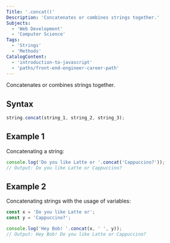 ```yaml
---
Title: '.concat()'
Description: 'Concatenates or combines strings together.'
Subjects:
  - 'Web Development'
  - 'Computer Science'
Tags:
  - 'Strings'
  - 'Methods'
CatalogContent:
  - 'introduction-to-javascript'
  - 'paths/front-end-engineer-career-path'
---
```


Concatenates or combines strings together.

## Syntax

```js
string.concat(string_1, string_2, string_3);
```

## Example 1

Concatenating a string:

```js
console.log('Do you like Latte or '.concat('Cappuccino?'));
// Output: Do you like Latte or Cappuccino?
```

## Example 2

Concatenating strings with the usage of variables:

```js
const x = 'Do you like Latte or';
const y = 'Cappuccino?';

console.log('Hey Bob! '.concat(x, ' ', y));
// Output: Hey Bob! Do you like Latte or Cappuccino?
```